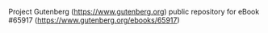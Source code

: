 Project Gutenberg (https://www.gutenberg.org) public repository for
eBook #65917 (https://www.gutenberg.org/ebooks/65917)

